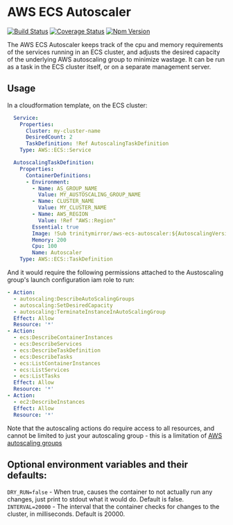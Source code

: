 # AWS ECS Autoscaler

[![Build Status](https://img.shields.io/travis/JeffDownie/aws-ecs-autoscaler/master.svg)](https://travis-ci.org/JeffDownie/aws-ecs-autoscaler?branch=master) [![Coverage Status](https://img.shields.io/coveralls/JeffDownie/aws-ecs-autoscaler/master.svg)](https://coveralls.io/github/JeffDownie/aws-ecs-autoscaler?branch=master) [![Npm Version](https://img.shields.io/npm/v/aws-ecs-autoscaler.svg)](https://www.npmjs.com/package/aws-ecs-autoscaler)

The AWS ECS Autoscaler keeps track of the cpu and memory requirements of the services running in an ECS cluster, and adjusts the desired capacity of the underlying AWS autoscaling group to minimize wastage. It can be run as a task in the ECS cluster itself, or on a separate management server.

## Usage

In a cloudformation template, on the ECS cluster:
```yaml
  Service:
    Properties:
      Cluster: my-cluster-name
      DesiredCount: 2
      TaskDefinition: !Ref AutoscalingTaskDefinition
    Type: AWS::ECS::Service

  AutoscalingTaskDefinition:
    Properties:
      ContainerDefinitions:
      - Environment:
        - Name: AS_GROUP_NAME
          Value: MY_AUSTOSCALING_GROUP_NAME
        - Name: CLUSTER_NAME
          Value: MY_CLUSTER_NAME
        - Name: AWS_REGION
          Value: !Ref "AWS::Region"
        Essential: true
        Image: !Sub trinitymirror/aws-ecs-autoscaler:${AutoscalingVersion}
        Memory: 200
        Cpu: 100
        Name: Autoscaler
    Type: AWS::ECS::TaskDefinition
```

And it would require the following permissions attached to the Austoscaling group's launch configuration iam role to run:

```yaml
- Action:
  - autoscaling:DescribeAutoScalingGroups
  - autoscaling:SetDesiredCapacity
  - autoscaling:TerminateInstanceInAutoScalingGroup
  Effect: Allow
  Resource: '*'
- Action:
  - ecs:DescribeContainerInstances
  - ecs:DescribeServices
  - ecs:DescribeTaskDefinition
  - ecs:DescribeTasks
  - ecs:ListContainerInstances
  - ecs:ListServices
  - ecs:ListTasks
  Effect: Allow
  Resource: '*'
- Action:
  - ec2:DescribeInstances
  Effect: Allow
  Resource: '*'
```

Note that the autoscaling actions do require access to all resources, and cannot be limited to just your autoscaling group - this is a limitation of [AWS autoscaling groups](http://docs.aws.amazon.com/autoscaling/latest/userguide/IAM.html#AutoScaling_ARN_Format)

## Optional environment variables and their defaults:
`DRY_RUN=false` - When true, causes the container to not actually run any changes, just print to stdout what it would do. Default is false.
`INTERVAL=20000` - The interval that the container checks for changes to the cluster, in milliseconds. Default is 20000.
